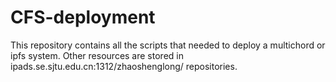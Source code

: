# CFS-deployment

This repository contains all the scripts that needed to deploy a multichord or ipfs system.
Other resources are stored in ipads.se.sjtu.edu.cn:1312/zhaoshenglong/ repositories.


